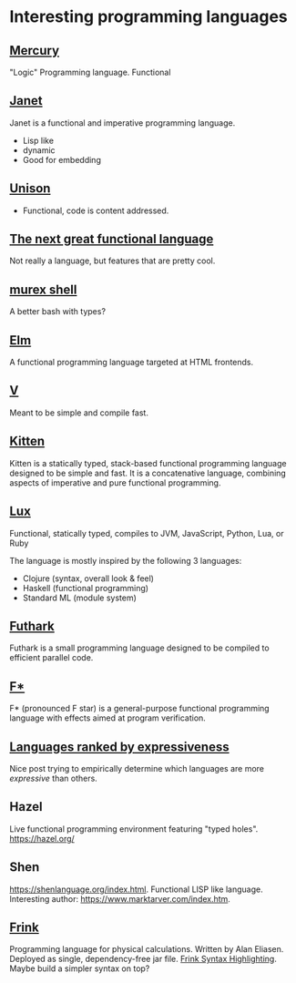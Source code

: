 # Interesting programming languages

## [Mercury](https://www.mercurylang.org/about.html)

"Logic" Programming language. Functional

## [Janet](https://janet-lang.org/)

Janet is a functional and imperative programming language.

- Lisp like
- dynamic
- Good for embedding

## [Unison](https://www.unisonweb.org/)

- Functional, code is content addressed.

## [The next great functional language](https://www.slideshare.net/jdegoes/the-next-great-functional-programming-language)

Not really a language, but features that are pretty cool.

## [murex shell](https://murex.rocks/)

A better bash with types?

## [Elm](https://elm-lang.org/)

A functional programming language targeted at HTML frontends.

## [V](https://vlang.io/)

Meant to be simple and compile fast.

## [Kitten](https://kittenlang.org/)

Kitten is a statically typed, stack-based functional programming
language designed to be simple and fast. It is a concatenative language,
combining aspects of imperative and pure functional programming.

## [Lux](https://github.com/LuxLang/lux)

Functional, statically typed, compiles to JVM, JavaScript, Python, Lua, or Ruby

The language is mostly inspired by the following 3 languages:

- Clojure (syntax, overall look & feel)
- Haskell (functional programming)
- Standard ML (module system)

## [Futhark](https://futhark-lang.org/)

Futhark is a small programming language designed to be compiled to efficient parallel code.

## [F\*](http://www.fstar-lang.org/)

F\* (pronounced F star) is a general-purpose functional programming language with effects aimed at program verification.

## [Languages ranked by expressiveness](https://redmonk.com/dberkholz/2013/03/25/programming-languages-ranked-by-expressiveness/)

Nice post trying to empirically determine which languages are more *expressive* than others.

## Hazel

Live functional programming environment featuring "typed holes". <https://hazel.org/>

## Shen

<https://shenlanguage.org/index.html>. Functional LISP like language.
Interesting author: <https://www.marktarver.com/index.htm>.

## [Frink](https://frinklang.org/)

Programming language for physical calculations. Written by Alan Eliasen.
Deployed as single, dependency-free jar file.
[Frink Syntax Highlighting](https://github.com/ccraciun/frink.vim).
Maybe build a simpler syntax on top?

